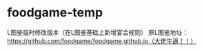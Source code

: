 # foodgame-temp
L图鉴临时修改版本（在L图鉴基础上新增宴会规则）
原L图鉴地址：https://github.com/foodgame/foodgame.github.io（大佬牛逼！！）